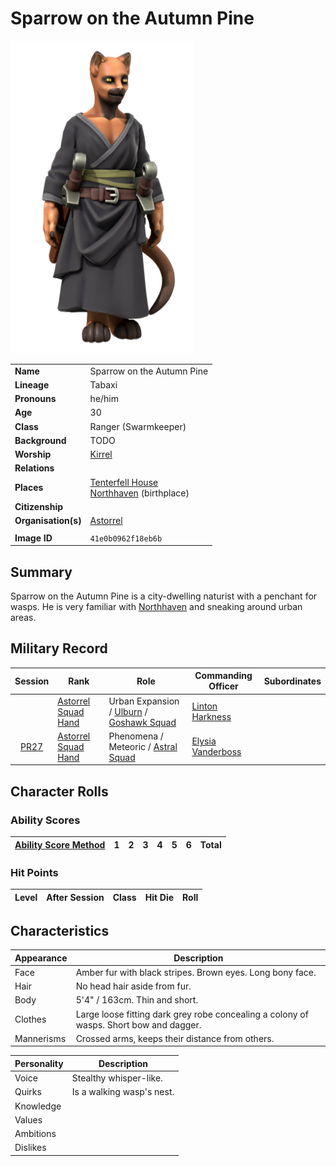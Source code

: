 # Sparrow on the Autumn Pine

<img src="https://raw.githubusercontent.com/jesskelsall/astarus-images/main/characters/portraits/41e0b0962f18eb6b.png" height="500" />

|||
| --- | --- |
| **Name** | Sparrow on the Autumn Pine | character.4
| **Lineage** | Tabaxi |
| **Pronouns** | he/him |
| **Age** | 30 |
| **Class** | Ranger (Swarmkeeper) |
| **Background** | TODO |
| **Worship** | [Kirrel](../gods/deities/kirrel.md) |
| **Relations** | |
| **Places** | [Tenterfell House](../places/buildings/tenterfell-house.md)<br>[Northhaven](../places/cities/northhaven.md) (birthplace) |
| **Citizenship** | |
| **Organisation(s)** | [Astorrel](../organisations/government/astorrel/astorrel.md) |
|||
| **Image ID** | `41e0b0962f18eb6b` |

## Summary

Sparrow on the Autumn Pine is a city-dwelling naturist with a penchant for wasps. He is very familiar with [Northhaven](../places/cities/northhaven.md) and sneaking around urban areas.

## Military Record

| Session | Rank | Role | Commanding Officer | Subordinates |
|:---:| --- | --- | --- | --- |
|| [Astorrel Squad Hand](../organisations/government/astorrel/ranks/astorrel-squad-hand.md) | Urban Expansion / [Ulburn](../places/villages/ulburn.md) / [Goshawk Squad](../organisations/government/astorrel/squads/goshawk-squad.md) | [Linton Harkness](linton-harkness.md) ||
| [PR27](../sessions/PR27.md) | [Astorrel Squad Hand](../organisations/government/astorrel/ranks/astorrel-squad-hand.md) | Phenomena / Meteoric / [Astral Squad](../organisations/government/astorrel/squads/astral-squad.md) | [Elysia Vanderboss](elysia-vanderboss.md) ||

## Character Rolls

### Ability Scores

| [Ability Score Method](../mechanics/ability-score-method/ability-score-method.md) | 1 | 2 | 3 | 4 | 5 | 6 | Total |
| --- |:---:|:---:|:---:|:---:|:---:|:---:|:---:|

### Hit Points

| Level | After Session | Class | Hit Die | Roll |
|:---:|:---:| --- | --- |:---:|

## Characteristics

| Appearance | Description |
| --- | --- |
| Face | Amber fur with black stripes. Brown eyes. Long bony face. |
| Hair | No head hair aside from fur. |
| Body | 5'4" / 163cm. Thin and short. |
| Clothes | Large loose fitting dark grey robe concealing a colony of wasps. Short bow and dagger. |
| Mannerisms | Crossed arms, keeps their distance from others. |

| Personality | Description |
| --- | --- |
| Voice | Stealthy whisper-like. |
| Quirks | Is a walking wasp's nest. |
| Knowledge | |
| Values | |
| Ambitions | |
| Dislikes | |

